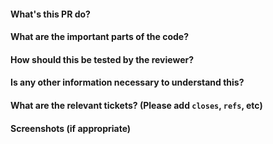 #### What's this PR do?
#### What are the important parts of the code?
#### How should this be tested by the reviewer?
#### Is any other information necessary to understand this?
#### What are the relevant tickets? (Please add `closes`, `refs`, etc)
#### Screenshots (if appropriate)
